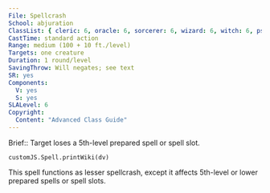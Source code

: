 ```yaml
---
File: Spellcrash
School: abjuration
ClassList: { cleric: 6, oracle: 6, sorcerer: 6, wizard: 6, witch: 6, psychic: 6 }
CastTime: standard action
Range: medium (100 + 10 ft./level)
Targets: one creature
Duration: 1 round/level
SavingThrow: Will negates; see text
SR: yes
Components:
  V: yes
  S: yes
SLALevel: 6
Copyright:
  Content: "Advanced Class Guide"
---
```

Brief:: Target loses a 5th-level prepared spell or spell slot.

```dataviewjs
customJS.Spell.printWiki(dv)
```

This spell functions as lesser spellcrash, except it affects 5th-level or lower prepared spells or spell slots.
